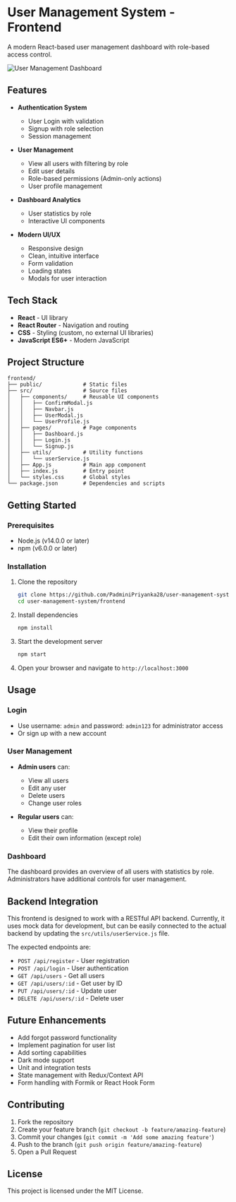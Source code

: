 # User Management System - Frontend

A modern React-based user management dashboard with role-based access control.

![User Management Dashboard](https://via.placeholder.com/800x400?text=User+Management+Dashboard)

## Features

- **Authentication System**
  - User Login with validation
  - Signup with role selection
  - Session management
  
- **User Management**
  - View all users with filtering by role
  - Edit user details
  - Role-based permissions (Admin-only actions)
  - User profile management
  
- **Dashboard Analytics**
  - User statistics by role
  - Interactive UI components
  
- **Modern UI/UX**
  - Responsive design
  - Clean, intuitive interface
  - Form validation
  - Loading states
  - Modals for user interaction

## Tech Stack

- **React** - UI library
- **React Router** - Navigation and routing
- **CSS** - Styling (custom, no external UI libraries)
- **JavaScript ES6+** - Modern JavaScript

## Project Structure

```
frontend/
├── public/             # Static files
├── src/                # Source files
│   ├── components/     # Reusable UI components
│   │   ├── ConfirmModal.js
│   │   ├── Navbar.js
│   │   ├── UserModal.js
│   │   └── UserProfile.js
│   ├── pages/          # Page components
│   │   ├── Dashboard.js
│   │   ├── Login.js
│   │   └── Signup.js
│   ├── utils/          # Utility functions
│   │   └── userService.js
│   ├── App.js          # Main app component
│   ├── index.js        # Entry point
│   └── styles.css      # Global styles
└── package.json        # Dependencies and scripts
```

## Getting Started

### Prerequisites

- Node.js (v14.0.0 or later)
- npm (v6.0.0 or later)

### Installation

1. Clone the repository
   ```bash
   git clone https://github.com/PadminiPriyanka28/user-management-system.git
   cd user-management-system/frontend
   ```

2. Install dependencies
   ```bash
   npm install
   ```

3. Start the development server
   ```bash
   npm start
   ```

4. Open your browser and navigate to `http://localhost:3000`

## Usage

### Login

- Use username: `admin` and password: `admin123` for administrator access
- Or sign up with a new account

### User Management

- **Admin users** can:
  - View all users
  - Edit any user
  - Delete users
  - Change user roles

- **Regular users** can:
  - View their profile
  - Edit their own information (except role)

### Dashboard

The dashboard provides an overview of all users with statistics by role. Administrators have additional controls for user management.

## Backend Integration

This frontend is designed to work with a RESTful API backend. Currently, it uses mock data for development, but can be easily connected to the actual backend by updating the `src/utils/userService.js` file.

The expected endpoints are:
- `POST /api/register` - User registration
- `POST /api/login` - User authentication
- `GET /api/users` - Get all users
- `GET /api/users/:id` - Get user by ID
- `PUT /api/users/:id` - Update user
- `DELETE /api/users/:id` - Delete user

## Future Enhancements

- Add forgot password functionality
- Implement pagination for user list
- Add sorting capabilities
- Dark mode support
- Unit and integration tests
- State management with Redux/Context API
- Form handling with Formik or React Hook Form

## Contributing

1. Fork the repository
2. Create your feature branch (`git checkout -b feature/amazing-feature`)
3. Commit your changes (`git commit -m 'Add some amazing feature'`)
4. Push to the branch (`git push origin feature/amazing-feature`)
5. Open a Pull Request

## License

This project is licensed under the MIT License. 